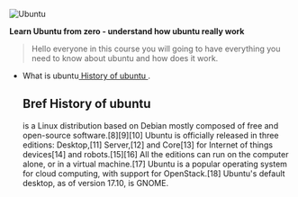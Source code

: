
![Ubuntu](https://assets.ubuntu.com/v1/8dd99b80-ubuntu-logo14.png)


**Learn Ubuntu from zero - understand how ubuntu really work**

   > Hello everyone in this course you will going to have everything you need to know about ubuntu and how does it work.



- What is ubuntu[ History of ubuntu ](https://pages.github.com/).

  <h2>Bref History of ubuntu</h2>
   <p>
  is a Linux distribution based on Debian mostly composed of free and open-source software.[8][9][10] Ubuntu is officially released in three editions: Desktop,[11] Server,[12] and Core[13] for Internet of things devices[14] and robots.[15][16] All the editions can run on the computer alone, or in a virtual machine.[17] Ubuntu is a popular operating system for cloud computing, with support for OpenStack.[18] Ubuntu's default desktop, as of version 17.10, is GNOME.
  </p>

